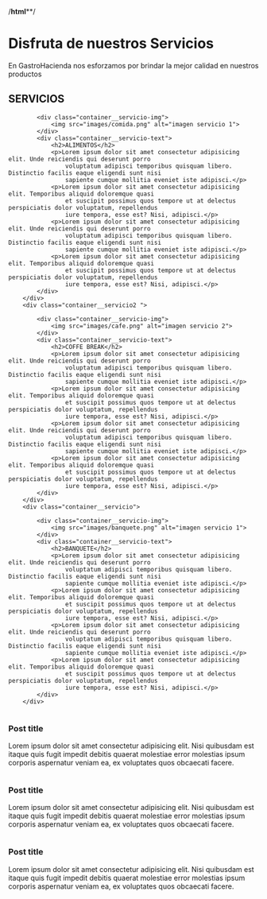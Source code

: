 /********html**********/
<?php include_once('templates/header.php') ?>
<div class="espacioBlanco">
</div>
<div class="hero">
    <div class="container">
        <h1 class="hero__title">Disfruta de nuestros Servicios</h1>
        <p class="hero__text">En GastroHacienda nos esforzamos por brindar la mejor calidad en nuestros productos</p>
    </div>
</div>
<!-- grid item, containing servicios -->
<div class="contenido">
        <h2>SERVICIOS</h2>
        <div class="container__servicio">
            
            <div class="container__servicio-img">
                <img src="images/comida.png" alt="imagen servicio 1">
            </div>
            <div class="container__servicio-text">
                <h2>ALIMENTOS</h2>
                <p>Lorem ipsum dolor sit amet consectetur adipisicing elit. Unde reiciendis qui deserunt porro
                    voluptatum adipisci temporibus quisquam libero. Distinctio facilis eaque eligendi sunt nisi
                    sapiente cumque mollitia eveniet iste adipisci.</p>
                <p>Lorem ipsum dolor sit amet consectetur adipisicing elit. Temporibus aliquid doloremque quasi
                    et suscipit possimus quos tempore ut at delectus perspiciatis dolor voluptatum, repellendus
                    iure tempora, esse est? Nisi, adipisci.</p>
                <p>Lorem ipsum dolor sit amet consectetur adipisicing elit. Unde reiciendis qui deserunt porro
                    voluptatum adipisci temporibus quisquam libero. Distinctio facilis eaque eligendi sunt nisi
                    sapiente cumque mollitia eveniet iste adipisci.</p>
                <p>Lorem ipsum dolor sit amet consectetur adipisicing elit. Temporibus aliquid doloremque quasi
                    et suscipit possimus quos tempore ut at delectus perspiciatis dolor voluptatum, repellendus
                    iure tempora, esse est? Nisi, adipisci.</p>
            </div>
        </div>
        <div class="container__servicio2 ">
               
            <div class="container__servicio-img">
                <img src="images/cafe.png" alt="imagen servicio 2">
            </div>
            <div class="container__servicio-text">
                <h2>COFFE BREAK</h2>
                <p>Lorem ipsum dolor sit amet consectetur adipisicing elit. Unde reiciendis qui deserunt porro
                    voluptatum adipisci temporibus quisquam libero. Distinctio facilis eaque eligendi sunt nisi
                    sapiente cumque mollitia eveniet iste adipisci.</p>
                <p>Lorem ipsum dolor sit amet consectetur adipisicing elit. Temporibus aliquid doloremque quasi
                    et suscipit possimus quos tempore ut at delectus perspiciatis dolor voluptatum, repellendus
                    iure tempora, esse est? Nisi, adipisci.</p>
                <p>Lorem ipsum dolor sit amet consectetur adipisicing elit. Unde reiciendis qui deserunt porro
                    voluptatum adipisci temporibus quisquam libero. Distinctio facilis eaque eligendi sunt nisi
                    sapiente cumque mollitia eveniet iste adipisci.</p>
                <p>Lorem ipsum dolor sit amet consectetur adipisicing elit. Temporibus aliquid doloremque quasi
                    et suscipit possimus quos tempore ut at delectus perspiciatis dolor voluptatum, repellendus
                    iure tempora, esse est? Nisi, adipisci.</p>
            </div>
        </div>
        <div class="container__servicio">
             
            <div class="container__servicio-img">
                <img src="images/banquete.png" alt="imagen servicio 1">
            </div>
            <div class="container__servicio-text">
                <h2>BANQUETE</h2>
                <p>Lorem ipsum dolor sit amet consectetur adipisicing elit. Unde reiciendis qui deserunt porro
                    voluptatum adipisci temporibus quisquam libero. Distinctio facilis eaque eligendi sunt nisi
                    sapiente cumque mollitia eveniet iste adipisci.</p>
                <p>Lorem ipsum dolor sit amet consectetur adipisicing elit. Temporibus aliquid doloremque quasi
                    et suscipit possimus quos tempore ut at delectus perspiciatis dolor voluptatum, repellendus
                    iure tempora, esse est? Nisi, adipisci.</p>
                <p>Lorem ipsum dolor sit amet consectetur adipisicing elit. Unde reiciendis qui deserunt porro
                    voluptatum adipisci temporibus quisquam libero. Distinctio facilis eaque eligendi sunt nisi
                    sapiente cumque mollitia eveniet iste adipisci.</p>
                <p>Lorem ipsum dolor sit amet consectetur adipisicing elit. Temporibus aliquid doloremque quasi
                    et suscipit possimus quos tempore ut at delectus perspiciatis dolor voluptatum, repellendus
                    iure tempora, esse est? Nisi, adipisci.</p>
            </div>
        </div>
</div>

<div class="cart">    
    <div class="cart__cont">        
        <img class="cart--img" src="images/h1.png" alt="">
        <h3>Post title</h3>
        <p>Lorem ipsum dolor sit amet consectetur adipisicing elit. Nisi quibusdam est itaque quis
              fugit impedit debitis quaerat molestiae error molestias ipsum corporis aspernatur veniam ea, ex voluptates quos
              obcaecati facere.
        </p>
    </div>
    <div class="cart__cont">        
        <img class="cart--img" src="images/h2.png" alt="">
        <h3>Post title</h3>
        <p>Lorem ipsum dolor sit amet consectetur adipisicing elit. Nisi quibusdam est itaque quis
              fugit impedit debitis quaerat molestiae error molestias ipsum corporis aspernatur veniam ea, ex voluptates quos
              obcaecati facere.
        </p>
    </div>
    <div class="cart__cont">        
        <img class="cart--img" src="images/h3.png" alt="">
        <h3>Post title</h3>
        <p>Lorem ipsum dolor sit amet consectetur adipisicing elit. Nisi quibusdam est itaque quis
              fugit impedit debitis quaerat molestiae error molestias ipsum corporis aspernatur veniam ea, ex voluptates quos
              obcaecati facere.
        </p>
    </div>
</div>
    
<?php include_once('templates/footer.php') ?>
